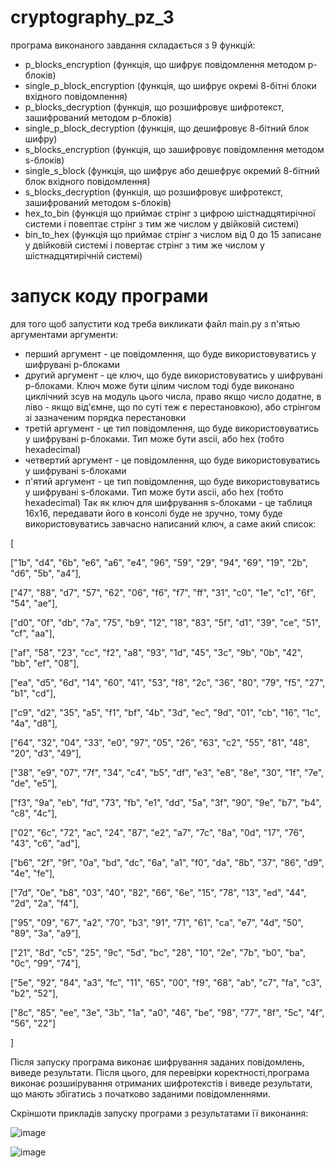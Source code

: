 # cryptography_pz_3
програма виконаного завдання складається з 9 функцій:
- p_blocks_encryption (функція, що шифрує повідомлення методом p-блоків)
- single_p_block_encryption (функція, що шифрує окремі 8-бітні блоки вхідного повідомлення)
- p_blocks_decryption (функція, що розшифровує шифротекст, зашифрований методом p-блоків)
- single_p_block_decryption (функція, що дешифровує 8-бітний блок шифру)
- s_blocks_encryption (функція, що зашифровує повідомлення методом s-блоків)
- single_s_block (функція, що шифрує або дешефрує окремий 8-бітний блок вхідного повідомлення)
- s_blocks_decryption (функція, що розшифровує шифротекст, зашифрований методом s-блоків)
- hex_to_bin (функція що приймає стрінг з цифрою шістнадцятирічної системи і повептає стрінг з тим же числом у двійковій системі)
- bin_to_hex (функція що приймає стрінг з числом від 0 до 15 записане у двійковій системі і повертає стрінг з тим же числом у шістнадцятирічній системі)

# запуск коду програми
для того щоб запустити код треба викликати файл main.py з п'ятью аргументами
аргументи:
- перший аргумент - це повідомлення, що буде використовуватись у шифрувані p-блоками
- другий аргумент - це ключ, що буде використовуватись у шифрувані p-блоками. Ключ може бути цілим числом тоді буде виконано циклічний зсув на модуль цього числа,  право якщо число додатне, в ліво - якщо від'ємне, що по суті теж є перестановкою), або стрінгом зі зазначеним порядка перестановки
- третій аргумент - це тип повідомлення, що буде використовуватись у шифрувані p-блоками. Тип може бути ascii, або hex (тобто hexadecimal)
- четвертий аргумент - це повідомлення, що буде використовуватись у шифрувані s-блоками
- п'ятий аргумент - це тип повідомлення, що буде використовуватись у шифрувані s-блоками. Тип може бути ascii, або hex (тобто hexadecimal)
Так як ключ для шифрування s-блоками - це таблиця 16х16, передавати його в консолі буде не зручно, тому буде використовуватись завчасно написаний ключ, а саме акий список:

[

["1b", "d4", "6b", "e6", "a6", "e4", "96", "59", "29", "94", "69", "19", "2b", "d6", "5b", "a4"],

["47", "88", "d7", "57", "62", "06", "f6", "f7", "ff", "31", "c0", "1e", "c1", "6f", "54", "ae"],

["d0", "0f", "db", "7a", "75", "b9", "12", "18", "83", "5f", "d1", "39", "ce", "51", "cf", "aa"],

["af", "58", "23", "cc", "f2", "a8", "93", "1d", "45", "3c", "9b", "0b", "42", "bb", "ef", "08"],

["ea", "d5", "6d", "14", "60", "41", "53", "f8", "2c", "36", "80", "79", "f5", "27", "b1", "cd"],

["c9", "d2", "35", "a5", "f1", "bf", "4b", "3d", "ec", "9d", "01", "cb", "16", "1c", "4a", "d8"],

["64", "32", "04", "33", "e0", "97", "05", "26", "63", "c2", "55", "81", "48", "20", "d3", "49"],

["38", "e9", "07", "7f", "34", "c4", "b5", "df", "e3", "e8", "8e", "30", "1f", "7e", "de", "e5"],

["f3", "9a", "eb", "fd", "73", "fb", "e1", "dd", "5a", "3f", "90", "9e", "b7", "b4", "c8", "4c"],

["02", "6c", "72", "ac", "24", "87", "e2", "a7", "7c", "8a", "0d", "17", "76", "43", "c6", "ad"],

["b6", "2f", "9f", "0a", "bd", "dc", "6a", "a1", "f0", "da", "8b", "37", "86", "d9", "4e", "fe"],

["7d", "0e", "b8", "03", "40", "82", "66", "6e", "15", "78", "13", "ed", "44", "2d", "2a", "f4"],

["95", "09", "67", "a2", "70", "b3", "91", "71", "61", "ca", "e7", "4d", "50", "89", "3a", "a9"],

["21", "8d", "c5", "25", "9c", "5d", "bc", "28", "10", "2e", "7b", "b0", "ba", "0c", "99", "74"],

["5e", "92", "84", "a3", "fc", "11", "65", "00", "f9", "68", "ab", "c7", "fa", "c3", "b2", "52"],

["8c", "85", "ee", "3e", "3b", "1a", "a0", "46", "be", "98", "77", "8f", "5c", "4f", "56", "22"]

]

Після запуску програма виконає шифрування заданих повідомлень, виведе результати. Після цього, для перевірки коректності,програма виконає розшиірування отриманих шифротекстів і виведе результати, що мають збігатись з початково заданими повідомленнями.

Скріншоти прикладів запуску програми з результатами її виконання:

![image](https://github.com/shportix/cryptography_pz_3/assets/56202290/5d7fc5e4-62f9-4cd7-9955-6d17499ce4d0)

![image](https://github.com/shportix/cryptography_pz_3/assets/56202290/7dfad4d1-7052-4253-9430-0e8bb161b476)




